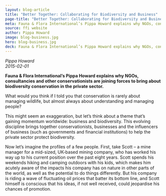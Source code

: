 ```yaml
---
layout: blog-article
title: "Better Together: Collaborating for Biodiversity and Business"
page-title: "Better Together: Collaborating for Biodiversity and Business"
meta: Fauna & Flora International’s Pippa Howard explains why NGOs, consultancies and other conservationists are joining forces to bring about biodiversity conservation in the private sector.
source: ffi website
author: Pippa Howard
image: blog-business.jpg
hero: blog-business.jpg
deck: Fauna & Flora International’s Pippa Howard explains why NGOs, consultancies and other conservationists are joining forces to bring about biodiversity conservation in the private sector.
---
```


<i class="micro">Pippa Howard<br>2015-02-01</i><br>

<b>Fauna & Flora International’s Pippa Howard explains why NGOs, consultancies and other conservationists are joining forces to bring about biodiversity conservation in the private sector.</b>

What would you think if I told you that conservation is rarely about managing wildlife, but almost always about understanding and managing people?

This might seem an exaggeration, but let’s think about a theme that’s gaining momentum worldwide: business and biodiversity. This evolving discipline brings together conservationists, businesses and the influencers of business (such as governments and financial institutions) to help the private sector protect biodiversity.

Now let’s imagine the profiles of a few people. First, take Scott – a mine manager for a mid-sized, UK-based mining company, who has worked his way up to his current position over the past eight years. Scott spends his weekends hiking and camping outdoors with his kids, which makes him acutely aware of the impacts his company has on nature in other parts of the world, as well as the potential to do things differently. But his company is riding a wave of fluctuating oil prices that batter its bottom line, and Scott himself is conscious that his ideas, if not well received, could jeopardise his chances of promotion.
